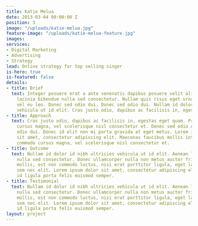 ```yaml
---
title: Katie Melua
date: 2013-03-04 00:00:00 Z
position: 3
image: "/uploads/katie-melua.jpg"
feature-image: "/uploads/katie-melua-feature.jpg"
images: 
services:
- Digital Marketing
- Advertising
- Strategy
lead: Online strategy for top selling singer
is-hero: true
is-featured: false
details:
- title: Brief
  text: Integer posuere erat a ante venenatis dapibus posuere velit aliquet. Aenean
    lacinia bibendum nulla sed consectetur. Nullam quis risus eget urna mollis ornare
    vel eu leo. Donec sed odio dui. Donec sed odio dui. Nullam id dolor id nibh ultricies
    vehicula ut id elit. Cras justo odio, dapibus ac facilisis in, egestas eget quam.
- title: Approach
  text: Cras justo odio, dapibus ac facilisis in, egestas eget quam. Praesent commodo
    cursus magna, vel scelerisque nisl consectetur et. Donec sed odio dui. Donec sed
    odio dui. Donec id elit non mi porta gravida at eget metus. Lorem ipsum dolor
    sit amet, consectetur adipiscing elit. Maecenas faucibus mollis interdum. Praesent
    commodo cursus magna, vel scelerisque nisl consectetur et.
- title: Outcome
  text: Nullam id dolor id nibh ultricies vehicula ut id elit. Aenean lacinia bibendum
    nulla sed consectetur. Donec ullamcorper nulla non metus auctor fringilla. Duis
    mollis, est non commodo luctus, nisi erat porttitor ligula, eget lacinia odio
    sem nec elit. Lorem ipsum dolor sit amet, consectetur adipiscing elit. Vestibulum
    id ligula porta felis euismod semper.
- title: Testimonial
  text: Nullam id dolor id nibh ultricies vehicula ut id elit. Aenean lacinia bibendum
    nulla sed consectetur. Donec ullamcorper nulla non metus auctor fringilla. Duis
    mollis, est non commodo luctus, nisi erat porttitor ligula, eget lacinia odio
    sem nec elit. Lorem ipsum dolor sit amet, consectetur adipiscing elit. Vestibulum
    id ligula porta felis euismod semper.
layout: project
---
```


